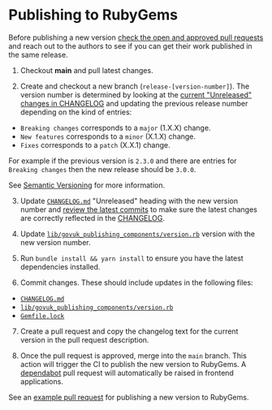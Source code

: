# Publishing to RubyGems

Before publishing a new version [check the open and approved pull requests](https://github.com/alphagov/govuk_publishing_components/pulls?q=is%3Apr+is%3Aopen+review%3Aapproved) and reach out to the authors to see if you can get their work published in the same release.

1. Checkout **main** and pull latest changes.

2. Create and checkout a new branch (`release-[version-number]`).
  The version number is determined by looking at the [current "Unreleased" changes in CHANGELOG](/CHANGELOG.md) and updating the previous release number depending on the kind of entries:

  - `Breaking changes` corresponds to a `major` (1.X.X) change.
  - `New features` corresponds to a `minor` (X.1.X) change.
  - `Fixes` corresponds to a `patch` (X.X.1) change.

  For example if the previous version is `2.3.0` and there are entries for `Breaking changes` then the new release should be `3.0.0`.

  See [Semantic Versioning](https://semver.org/) for more information.

3. Update [`CHANGELOG.md`](/CHANGELOG.md) "Unreleased" heading with the new version number and [review the latest commits](https://github.com/alphagov/govuk_publishing_components/commits/main) to make sure the latest changes are correctly reflected in the [CHANGELOG]((/CHANGELOG.md)).

4. Update [`lib/govuk_publishing_components/version.rb`](/lib/govuk_publishing_components/version.rb) version with the new version number.

5. Run `bundle install && yarn install` to ensure you have the latest dependencies installed.

6. Commit changes. These should include updates in the following files:
  - [`CHANGELOG.md`](/CHANGELOG.md)
  - [`lib/govuk_publishing_components/version.rb`](/lib/govuk_publishing_components/version.rb)
  - [`Gemfile.lock`](/Gemfile.lock)

7. Create a pull request and copy the changelog text for the current version in the pull request description.

8. Once the pull request is approved, merge into the `main` branch. This action will trigger the CI to publish the new version to RubyGems. A [dependabot](https://github.com/dependabot) pull request will automatically be raised in frontend applications.

See an [example pull request](https://github.com/alphagov/govuk_publishing_components/pull/873/files) for publishing a new version to RubyGems.

